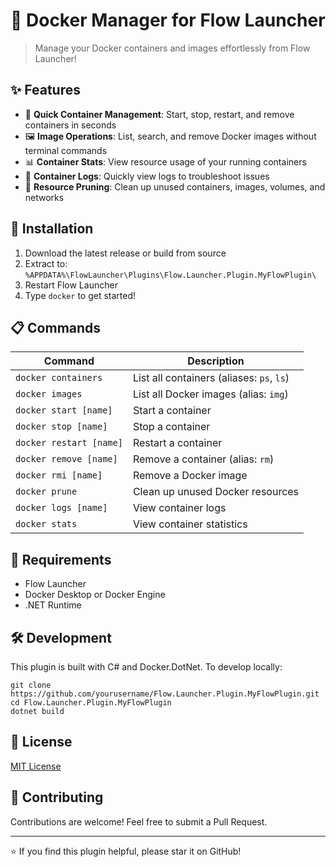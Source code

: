 # 🐳 Docker Manager for Flow Launcher

> Manage your Docker containers and images effortlessly from Flow Launcher!

## ✨ Features

- 🚀 **Quick Container Management**: Start, stop, restart, and remove containers in seconds
- 🖼️ **Image Operations**: List, search, and remove Docker images without terminal commands
- 📊 **Container Stats**: View resource usage of your running containers
- 📝 **Container Logs**: Quickly view logs to troubleshoot issues
- 🧹 **Resource Pruning**: Clean up unused containers, images, volumes, and networks

## 🔧 Installation

1. Download the latest release or build from source
2. Extract to: `%APPDATA%\FlowLauncher\Plugins\Flow.Launcher.Plugin.MyFlowPlugin\`
3. Restart Flow Launcher
4. Type `docker` to get started!

## 📋 Commands

| Command | Description |
|---------|-------------|
| `docker containers` | List all containers (aliases: `ps`, `ls`) |
| `docker images` | List all Docker images (alias: `img`) |
| `docker start [name]` | Start a container |
| `docker stop [name]` | Stop a container |
| `docker restart [name]` | Restart a container |
| `docker remove [name]` | Remove a container (alias: `rm`) |
| `docker rmi [name]` | Remove a Docker image |
| `docker prune` | Clean up unused Docker resources |
| `docker logs [name]` | View container logs |
| `docker stats` | View container statistics |

## 🔄 Requirements

- Flow Launcher
- Docker Desktop or Docker Engine
- .NET Runtime

## 🛠️ Development

This plugin is built with C# and Docker.DotNet. To develop locally:

```shell
git clone https://github.com/yourusername/Flow.Launcher.Plugin.MyFlowPlugin.git
cd Flow.Launcher.Plugin.MyFlowPlugin
dotnet build
```

## 📝 License

[MIT License](LICENSE)

## 👥 Contributing

Contributions are welcome! Feel free to submit a Pull Request.

---

⭐ If you find this plugin helpful, please star it on GitHub!
